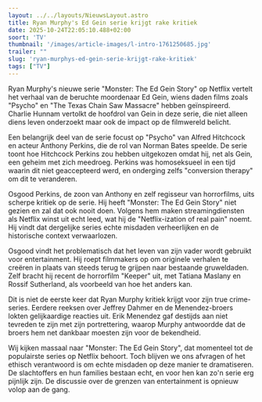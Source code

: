 ```yaml
---
layout: ../../layouts/NieuwsLayout.astro
title: Ryan Murphy's Ed Gein serie krijgt rake kritiek
date: 2025-10-24T22:05:10.488+02:00
soort: 'TV'
thumbnail: '/images/article-images/l-intro-1761250685.jpg'
trailer: ""
slug: 'ryan-murphys-ed-gein-serie-krijgt-rake-kritiek'
tags: ["TV"]
---
```


Ryan Murphy's nieuwe serie "Monster: The Ed Gein Story" op Netflix vertelt het
verhaal van de beruchte moordenaar Ed Gein, wiens daden films zoals "Psycho" en
"The Texas Chain Saw Massacre" hebben geïnspireerd. Charlie Hunnam vertolkt de
hoofdrol van Gein in deze serie, die niet alleen diens leven onderzoekt maar ook
de impact op de filmwereld belicht.

Een belangrijk deel van de serie focust op "Psycho" van Alfred Hitchcock en
acteur Anthony Perkins, die de rol van Norman Bates speelde. De serie toont hoe
Hitchcock Perkins zou hebben uitgekozen omdat hij, net als Gein, een geheim met
zich meedroeg. Perkins was homoseksueel in een tijd waarin dit niet geaccepteerd
werd, en onderging zelfs "conversion therapy" om dit te veranderen.

Osgood Perkins, de zoon van Anthony en zelf regisseur van horrorfilms, uits
scherpe kritiek op de serie. Hij heeft "Monster: The Ed Gein Story" niet gezien
en zal dat ook nooit doen. Volgens hem maken streamingdiensten als Netflix winst
uit echt leed, wat hij de "Netflix-ization of real pain" noemt. Hij vindt dat
dergelijke series echte misdaden verheerlijken en de historische context
verwaarlozen.

Osgood vindt het problematisch dat het leven van zijn vader wordt gebruikt voor
entertainment. Hij roept filmmakers op om originele verhalen te creëren in
plaats van steeds terug te grijpen naar bestaande gruweldaden. Zelf bracht hij
recent de horrorfilm "Keeper" uit, met Tatiana Maslany en Rossif Sutherland, als
voorbeeld van hoe het anders kan.

Dit is niet de eerste keer dat Ryan Murphy kritiek krijgt voor zijn true
crime-series. Eerdere reeksen over Jeffrey Dahmer en de Menendez-broers lokten
gelijkaardige reacties uit. Erik Menendez gaf destijds aan niet tevreden te zijn
met zijn portrettering, waarop Murphy antwoordde dat de broers hem net dankbaar
moesten zijn voor de bekendheid.

Wij kijken massaal naar "Monster: The Ed Gein Story", dat momenteel tot de
populairste series op Netflix behoort. Toch blijven we ons afvragen of het
ethisch verantwoord is om echte misdaden op deze manier te dramatiseren. De
slachtoffers en hun families bestaan echt, en voor hen kan zo'n serie erg
pijnlijk zijn. De discussie over de grenzen van entertainment is opnieuw volop
aan de gang.